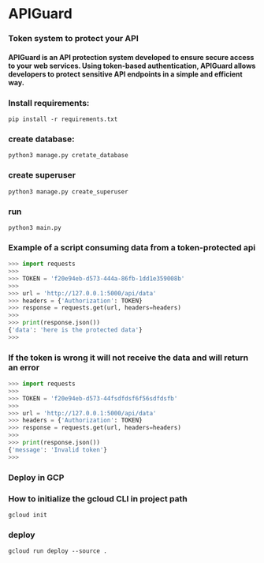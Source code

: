 # APIGuard

### Token system to protect your API

#### APIGuard is an API protection system developed to ensure secure access to your web services. Using token-based authentication, APIGuard allows developers to protect sensitive API endpoints in a simple and efficient way.

### Install requirements:
    pip install -r requirements.txt

### create database:
    python3 manage.py cretate_database

### create superuser
    python3 manage.py create_superuser

### run
    python3 main.py

### Example of a script consuming data from a token-protected api

```python
>>> import requests
>>> 
>>> TOKEN = 'f20e94eb-d573-444a-86fb-1dd1e359008b'
>>> 
>>> url = 'http://127.0.0.1:5000/api/data'
>>> headers = {'Authorization': TOKEN}
>>> response = requests.get(url, headers=headers)
>>> 
>>> print(response.json())
{'data': 'here is the protected data'}
>>> 

```
### If the token is wrong it will not receive the data and will return an error

```python
>>> import requests
>>> 
>>> TOKEN = 'f20e94eb-d573-44fsdfdsf6f56sdfdsfb'
>>> 
>>> url = 'http://127.0.0.1:5000/api/data'
>>> headers = {'Authorization': TOKEN}
>>> response = requests.get(url, headers=headers)
>>> 
>>> print(response.json())
{'message': 'Invalid token'}
>>> 

```

### Deploy in GCP

### How to initialize the gcloud CLI in project path
    gcloud init

### deploy
    gcloud run deploy --source .

